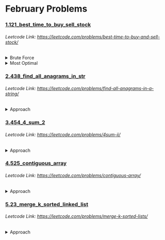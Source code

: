 # February Problems

### [1.121_best_time_to_buy_sell_stock](https://github.com/shamli1997/leetcode_problems/blob/main/Leetcode_Problems/2.February/1.121_best_time_to_buy_sell_stock.py)
###### Leetcode Link: https://leetcode.com/problems/best-time-to-buy-and-sell-stock/
<details><summary>Brute Force</summary>


##### TC: (N ^ 2)
##### SC: O(1)

1. Use a for loop of ‘i’ from 0 to n.
2. Use another for loop from ‘i+1’ to n.
3. If arr[j] > arr[i] , take the difference and compare  and store it in the maxProfit variable.
4. Return maxProfit.
</details>

<details><summary>Most Optimal</summary>

##### TC: O(N)
##### SC: O(1)
 1. Initialize min_price = prices[0] and max_profit = 0
 2. iterate through the array
 3. min_price = min(price,min_price)
 4. max_profit = max(max_profit, price - min_price)
 5. return max_profit

</details>

### [2.438_find_all_anagrams_in_str](https://github.com/shamli1997/leetcode_problems/blob/main/Leetcode_Problems/2.February/2.438_find_all_anagrams_in_str.py)
###### Leetcode Link: https://leetcode.com/problems/find-all-anagrams-in-a-string/

<details><summary>Approach</summary>

##### TC: O(N)
##### SC: O(1)
 1. Initialize pattern dictionary dict_p hashmap using collenctions.counter(p), dict_s = {}, start = 0
 2. iterate from 1 to len(s)
 3. if s[end] in the dict_s add 1 as value else increment by 1
 4. check if dict_s == dict_p: result.append(start)
 5. if (end - start + 1) >= len(p):if dic_s[s[start]] > 1:decrement the val else delete dic_s[s[start]
 6. increment start by 1
 7. return result

</details>

### [3.454_4_sum_2](https://github.com/shamli1997/leetcode_problems/blob/main/Leetcode_Problems/2.February/3.454_4_sum_2.py)
###### Leetcode Link: https://leetcode.com/problems/4sum-ii/

<details><summary>Approach</summary>

##### TC: O(N*N)
##### SC: O(N*N)
 1. Initialize 2 dicts d1 d2
 2. iterate over nums1, nums2.
    1. insert num1+num2 frequency in d1
 3. Iterate over nums3, nums4
    1. insert num3+num4 frequency in d1
 4. Iterate over d1.keys()
    1. if -key in d2.keys:
        1. ans += d1[key] * d2[-key]
 5. return ans


</details>

### [4.525_contiguous_array](https://github.com/shamli1997/leetcode_problems/blob/main/Leetcode_Problems/2.February/4.525_contiguous_array.py)
###### Leetcode Link: https://leetcode.com/problems/contiguous-array/

<details><summary>Approach</summary>

##### TC: O(N)
##### SC: O(N)
 1. Initialize total, maxlength = 0, 0 and prefix_sum={-1:0}
 2. iterate over ienumerate(nums)
      1. if num == 0: total--
      2. if num == 1: total++
      3. if total not in prefix_sum.keys(): prefix_sum[total] = index
      4. else: maxlength = max(maxlength,index - prefi_sum)
3. return maxlength



</details>

### [5.23_merge_k_sorted_linked_list](https://github.com/shamli1997/leetcode_problems/blob/main/Leetcode_Problems/2.February/5.23_merge_k_sorted_linked_list.py)
###### Leetcode Link: https://leetcode.com/problems/merge-k-sorted-lists/

<details><summary>Approach</summary>

##### TC: O(N log k) where k is the number of linked lists
##### SC: O(1)
1. Pair up k lists and merge each pair.

2. After the first pairing, k lists are merged into k/2 lists with average 2N/k length, then k/4, k/8 and so on.

3. Repeat this procedure until we get the final sorted linked list.

Thus, we'll traverse almost NN nodes per pairing and merging, and repeat this procedure about log{k} times.

 

</details>